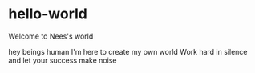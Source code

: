 # hello-world
Welcome to Nees's world

hey beings human
I'm here to create my own world
Work hard in silence and let your success make noise
